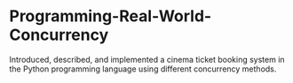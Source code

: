 # Programming-Real-World-Concurrency
Introduced, described, and implemented a cinema ticket booking system in the Python programming language using different concurrency methods.
